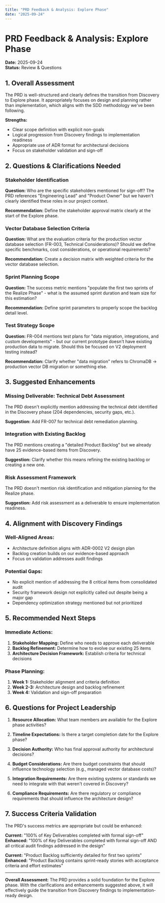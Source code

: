 ```yaml
---
title: "PRD Feedback & Analysis: Explore Phase"
date: "2025-09-24"
---
```


# PRD Feedback & Analysis: Explore Phase

**Date:** 2025-09-24  
**Status:** Review & Questions

## 1. Overall Assessment

The PRD is well-structured and clearly defines the transition from Discovery to Explore phase. It appropriately focuses on design and planning rather than implementation, which aligns with the SDD methodology we've been following.

**Strengths:**
- Clear scope definition with explicit non-goals
- Logical progression from Discovery findings to implementation readiness
- Appropriate use of ADR format for architectural decisions
- Focus on stakeholder validation and sign-off

## 2. Questions & Clarifications Needed

### **Stakeholder Identification**
**Question:** Who are the specific stakeholders mentioned for sign-off? The PRD references "Engineering Lead" and "Product Owner" but we haven't clearly identified these roles in our project context.

**Recommendation:** Define the stakeholder approval matrix clearly at the start of the Explore phase.

### **Vector Database Selection Criteria**
**Question:** What are the evaluation criteria for the production vector database selection (FR-003, Technical Considerations)? Should we define specific benchmarks, cost considerations, or operational requirements?

**Recommendation:** Create a decision matrix with weighted criteria for the vector database selection.

### **Sprint Planning Scope**
**Question:** The success metric mentions "populate the first two sprints of the Realize Phase" - what is the assumed sprint duration and team size for this estimation?

**Recommendation:** Define sprint parameters to properly scope the backlog detail level.

### **Test Strategy Scope**
**Question:** FR-004 mentions test plans for "data migration, integrations, and custom developments" - but our current prototype doesn't have existing production data to migrate. Should this be focused on V2 deployment testing instead?

**Recommendation:** Clarify whether "data migration" refers to ChromaDB → production vector DB migration or something else.

## 3. Suggested Enhancements

### **Missing Deliverable: Technical Debt Assessment**
The PRD doesn't explicitly mention addressing the technical debt identified in the Discovery phase (204 dependencies, security gaps, etc.). 

**Suggestion:** Add FR-007 for technical debt remediation planning.

### **Integration with Existing Backlog**
The PRD mentions creating a "detailed Product Backlog" but we already have 25 evidence-based items from Discovery. 

**Suggestion:** Clarify whether this means refining the existing backlog or creating a new one.

### **Risk Assessment Framework**
The PRD doesn't mention risk identification and mitigation planning for the Realize phase.

**Suggestion:** Add risk assessment as a deliverable to ensure implementation readiness.

## 4. Alignment with Discovery Findings

### **Well-Aligned Areas:**
- Architecture definition aligns with ADR-0002 V2 design plan
- Backlog creation builds on our evidence-based approach
- Focus on validation addresses audit findings

### **Potential Gaps:**
- No explicit mention of addressing the 8 critical items from consolidated audit
- Security framework design not explicitly called out despite being a major gap
- Dependency optimization strategy mentioned but not prioritized

## 5. Recommended Next Steps

### **Immediate Actions:**
1. **Stakeholder Mapping:** Define who needs to approve each deliverable
2. **Backlog Refinement:** Determine how to evolve our existing 25 items
3. **Architecture Decision Framework:** Establish criteria for technical decisions

### **Phase Planning:**
1. **Week 1:** Stakeholder alignment and criteria definition
2. **Week 2-3:** Architecture design and backlog refinement  
3. **Week 4:** Validation and sign-off preparation

## 6. Questions for Project Leadership

1. **Resource Allocation:** What team members are available for the Explore phase activities?

2. **Timeline Expectations:** Is there a target completion date for the Explore phase?

3. **Decision Authority:** Who has final approval authority for architectural decisions?

4. **Budget Considerations:** Are there budget constraints that should influence technology selection (e.g., managed vector database costs)?

5. **Integration Requirements:** Are there existing systems or standards we need to integrate with that weren't covered in Discovery?

6. **Compliance Requirements:** Are there regulatory or compliance requirements that should influence the architecture design?

## 7. Success Criteria Validation

The PRD's success metrics are appropriate but could be enhanced:

**Current:** "100% of Key Deliverables completed with formal sign-off"  
**Enhanced:** "100% of Key Deliverables completed with formal sign-off AND all critical audit findings addressed in the design"

**Current:** "Product Backlog sufficiently detailed for first two sprints"  
**Enhanced:** "Product Backlog contains sprint-ready stories with acceptance criteria and effort estimates"

---

**Overall Assessment:** The PRD provides a solid foundation for the Explore phase. With the clarifications and enhancements suggested above, it will effectively guide the transition from Discovery findings to implementation-ready design.
